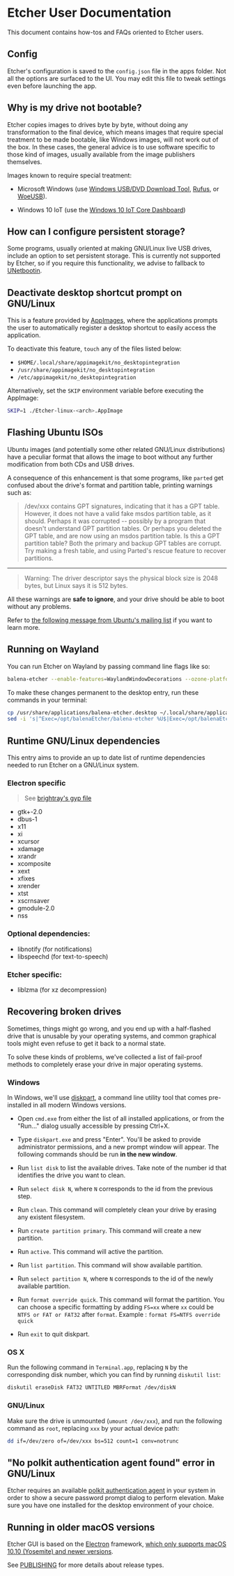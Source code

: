 Etcher User Documentation
=========================

This document contains how-tos and FAQs oriented to Etcher users.

Config
------
Etcher's configuration is saved to the `config.json` file in the apps folder.
Not all the options are surfaced to the UI. You may edit this file to tweak settings even before launching the app.

Why is my drive not bootable?
-----------------------------

Etcher copies images to drives byte by byte, without doing any transformation
to the final device, which means images that require special treatment to be
made bootable, like Windows images, will not work out of the box. In these
cases, the general advice is to use software specific to those kind of
images, usually available from the image publishers themselves.

Images known to require special treatment:

- Microsoft Windows (use [Windows USB/DVD Download Tool][windows-usb-tool], 
  [Rufus][rufus], or [WoeUSB][woeusb]).

- Windows 10 IoT (use the [Windows 10 IoT Core Dashboard][windows-iot-dashboard])

How can I configure persistent storage?
---------------------------------------

Some programs, usually oriented at making GNU/Linux live USB drives, include an
option to set persistent storage. This is currently not supported by Etcher, so
if you require this functionality, we advise to fallback to
[UNetbootin][unetbootin].

Deactivate desktop shortcut prompt on GNU/Linux
-----------------------------------------------

This is a feature provided by [AppImages][appimage], where the applications
prompts the user to automatically register a desktop shortcut to easily access
the application.

To deactivate this feature, `touch` any of the files listed below:

- `$HOME/.local/share/appimagekit/no_desktopintegration`
- `/usr/share/appimagekit/no_desktopintegration`
- `/etc/appimagekit/no_desktopintegration`

Alternatively, set the `SKIP` environment variable before executing the
AppImage:

```sh
SKIP=1 ./Etcher-linux-<arch>.AppImage
```

Flashing Ubuntu ISOs
--------------------

Ubuntu images (and potentially some other related GNU/Linux distributions) have
a peculiar format that allows the image to boot without any further
modification from both CDs and USB drives.

A consequence of this enhancement is that some programs, like `parted` get
confused about the drive's format and partition table, printing warnings such
as:

> /dev/xxx contains GPT signatures, indicating that it has a GPT table.
> However, it does not have a valid fake msdos partition table, as it should.
> Perhaps it was corrupted -- possibly by a program that doesn't understand GPT
> partition tables.  Or perhaps you deleted the GPT table, and are now using an
> msdos partition table.  Is this a GPT partition table?  Both the primary and
> backup GPT tables are corrupt.  Try making a fresh table, and using Parted's
> rescue feature to recover partitions.

***

> Warning: The driver descriptor says the physical block size is 2048 bytes,
> but Linux says it is 512 bytes.

All these warnings are **safe to ignore**, and your drive should be able to
boot without any problems.

Refer to [the following message from Ubuntu's mailing
list](https://lists.ubuntu.com/archives/ubuntu-devel/2011-June/033495.html) if
you want to learn more.

Running on Wayland
------------------

You can run Etcher on Wayland by passing command line flags like so:

```sh
balena-etcher --enable-features=WaylandWindowDecorations --ozone-platform=wayland
```
To make these changes permanent to the desktop entry, run these commands in your terminal:
```sh
cp /usr/share/applications/balena-etcher.desktop ~/.local/share/applications
sed -i 's|^Exec=/opt/balenaEtcher/balena-etcher %U$|Exec=/opt/balenaEtcher/balena-etcher --enable-features=WaylandWindowDecorations --ozone-platform=wayland %U|' ~/.local/share/applications/balena-etcher.desktop
```

Runtime GNU/Linux dependencies
------------------------------

This entry aims to provide an up to date list of runtime dependencies needed to
run Etcher on a GNU/Linux system.

### Electron specific

> See [brightray's gyp file](https://github.com/electron/brightray/blob/master/brightray.gyp#L4)

- gtk+-2.0
- dbus-1
- x11
- xi
- xcursor
- xdamage
- xrandr
- xcomposite
- xext
- xfixes
- xrender
- xtst
- xscrnsaver
- gmodule-2.0
- nss

### Optional dependencies:

- libnotify (for notifications)
- libspeechd (for text-to-speech)

### Etcher specific:

- liblzma (for xz decompression)

Recovering broken drives
------------------------

Sometimes, things might go wrong, and you end up with a half-flashed drive that
is unusable by your operating systems, and common graphical tools might even
refuse to get it back to a normal state.

To solve these kinds of problems, we've collected a list of fail-proof methods
to completely erase your drive in major operating systems.

### Windows

In Windows, we'll use [diskpart], a command line utility tool that comes
pre-installed in all modern Windows versions.

- Open `cmd.exe` from either the list of all installed applications, or from
  the "Run..." dialog usually accessible by pressing Ctrl+X.

- Type `diskpart.exe` and press "Enter". You'll be asked to provide
  administrator permissions, and a new prompt window will appear. The following
  commands should be run **in the new window**.

- Run `list disk` to list the available drives. Take note of the number id that
  identifies the drive you want to clean.

- Run `select disk N`, where `N` corresponds to the id from the previous step.

- Run `clean`. This command will completely clean your drive by erasing any
  existent filesystem.
  
- Run `create partition primary`. This command will create a new partition.

- Run  `active`. This command will active the partition.

- Run  `list partition`. This command will show available partition.

- Run  `select partition N`, where `N` corresponds to the id of the newly available partition.

- Run `format override quick`. This command will format the partition. You can choose a specific formatting by adding `FS=xx` where `xx` could be `NTFS or FAT or FAT32` after `format`. Example : `format FS=NTFS override quick`

- Run `exit` to quit diskpart.

### OS X

Run the following command in `Terminal.app`, replacing `N` by the corresponding
disk number, which you can find by running `diskutil list`:

```sh
diskutil eraseDisk FAT32 UNTITLED MBRFormat /dev/diskN
```

### GNU/Linux

Make sure the drive is unmounted (`umount /dev/xxx`), and run the following
command as `root`, replacing `xxx` by your actual device path:

```sh
dd if=/dev/zero of=/dev/xxx bs=512 count=1 conv=notrunc
```

"No polkit authentication agent found" error in GNU/Linux
----------------------------------------------------------

Etcher requires an available [polkit authentication
agent](https://wiki.archlinux.org/index.php/Polkit#Authentication_agents) in
your system in order to show a secure password prompt dialog to perform
elevation. Make sure you have one installed for the desktop environment of your
choice.

Running in older macOS versions
-------------------------------

Etcher GUI is based on the [Electron][electron] framework, [which only supports
macOS 10.10 (Yosemite) and newer versions][electron-supported-platforms].

[balena.io]: https://balena.io
[appimage]: http://appimage.org
[xwayland]: https://wayland.freedesktop.org/xserver.html
[weston.ini]: http://manpages.ubuntu.com/manpages/wily/man5/weston.ini.5.html
[diskpart]: https://technet.microsoft.com/en-us/library/cc770877(v=ws.11).aspx
[electron]: https://electronjs.org/
[electron-supported-platforms]: https://electronjs.org/docs/tutorial/support#supported-platforms
[publishing]: https://github.com/balena-io/etcher/blob/master/docs/PUBLISHING.md
[windows-usb-tool]: https://www.microsoft.com/en-us/download/windows-usb-dvd-download-tool
[rufus]: https://rufus.akeo.ie
[unetbootin]: https://unetbootin.github.io
[windows-iot-dashboard]: https://developer.microsoft.com/en-us/windows/iot/downloads
[woeusb]: https://github.com/slacka/WoeUSB

See [PUBLISHING](/docs/PUBLISHING.md) for more details about release types.
